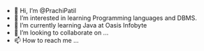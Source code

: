 - 👋 Hi, I’m @PrachiPatil
- 👀 I’m interested in learning Programming languages and DBMS.
- 🌱 I’m currently learning Java at Oasis Infobyte
- 💞️ I’m looking to collaborate on ...
- 📫 How to reach me ...

<!---
PrachiMadhukarPatil12345/PrachiMadhukarPatil12345 is a ✨ special ✨ repository because its `README.md` (this file) appears on your GitHub profile.
You can click the Preview link to take a look at your changes.
--->
